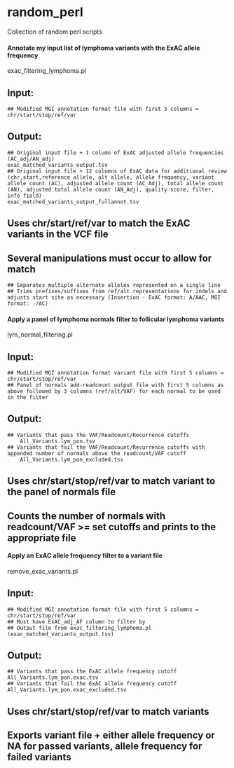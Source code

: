 # random_perl
Collection of random perl scripts


#### Annotate my input list of lymphoma variants with the ExAC allele frequency
exac_filtering_lymphoma.pl
## Input:
    ## Modified MGI annotation format file with first 5 columns = chr/start/stop/ref/var
## Output:
    ## Original input file + 1 column of ExAC adjusted allele frequencies (AC_adj/AN_adj)
    exac_matched_variants_output.tsv
    ## Original input file + 12 columns of ExAC data for additional review (chr,start,reference allele, alt allele, allele frequency, variant allele count (AC), adjusted allele count (AC_Adj), total allele count (AN), adjusted total allele count (AN_Adj), quality score, filter, info field)
    exac_matched_variants_output_fullannot.tsv
## Uses chr/start/ref/var to match the ExAC variants in the VCF file
## Several manipulations must occur to allow for match
    ## Separates multiple alternate alleles represented on a single line
    ## Trims prefixes/suffixes from ref/alt representations for indels and adjusts start site as necessary (Insertion - ExAC format: A/AAC, MGI format: -/AC)


#### Apply a panel of lymphoma normals filter to follicular lymphoma variants
lym_normal_filtering.pl
## Input:
    ## Modified MGI annotation format variant file with first 5 columns = chr/start/stop/ref/var
    ## Panel of normals add-readcount output file with first 5 columns as above followed by 3 columns (ref/alt/VAF) for each normal to be used in the filter
## Output:
    ## Variants that pass the VAF/Readcount/Recurrence cutoffs
        All_Variants.lym_pon.tsv
    ## Variants that fail the VAF/Readcount/Recurrence cutoffs with appended number of normals above the readcount/VAF cutoff
        All_Variants.lym_pon_excluded.tsv
## Uses chr/start/stop/ref/var to match variant to the panel of normals file
## Counts the number of normals with readcount/VAF >= set cutoffs and prints to the appropriate file

#### Apply an ExAC allele frequency filter to a variant file
remove_exac_variants.pl
## Input:
    ## Modified MGI annotation format file with first 5 columns = chr/start/stop/ref/var
    ## Must have ExAC_adj_AF column to filter by
    ## Output file from exac_filtering_lymphoma.pl (exac_matched_variants_output.tsv)
## Output:
    ## Variants that pass the ExAC allele frequency cutoff 
    All_Variants.lym_pon.exac.tsv
    ## Variants that fail the ExAC allele frequency cutoff
    All_Variants.lym_pon.exac_excluded.tsv
## Uses chr/start/stop/ref/var to match variants
## Exports variant file + either allele frequency or NA for passed variants, allele frequency for failed variants
